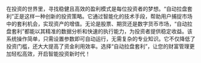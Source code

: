 在投资的世界里，寻找稳健且高效的盈利模式是每位投资者的梦想。“自动拉盘套利”正是这样一种创新的投资策略。它通过智能化的技术手段，帮助用户捕捉市场中的套利机会，实现资产的增值。无论是股票、期货还是数字货币市场，“自动拉盘套利”都能以其精准的数据分析和快速的执行能力，为投资者提供稳定收益。该系统操作简单，只需设置参数即可自动运行，无需复杂的专业知识。它不仅降低了投资门槛，还大大提高了资金利用效率。选择“自动拉盘套利”，让您的财富管理更加轻松高效，开启智能投资新时代！